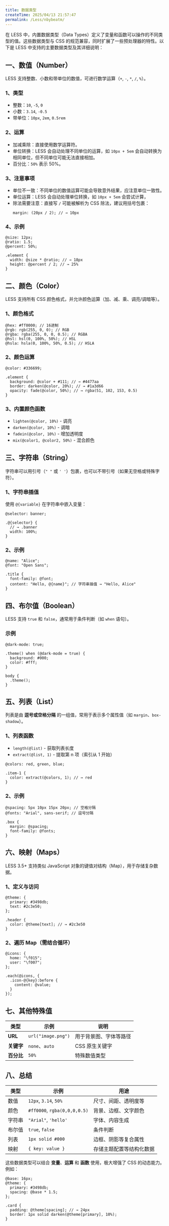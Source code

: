 ```yaml
---
title: 数据类型
createTime: 2025/04/13 21:57:47
permalink: /Less/nbybeatm/
---
```


在 LESS 中，内置数据类型（Data Types）定义了变量和函数可以操作的不同类型的值。这些数据类型与 CSS 的规范兼容，同时扩展了一些预处理器的特性。以下是 LESS 中支持的主要数据类型及其详细说明：

## 一、数值（Number）

LESS 支持整数、小数和带单位的数值，可进行数学运算（`+`, `-`, `*`, `/`, `%`）。

### 1、类型

- 整数：`10`, `-5`, `0`
- 小数：`3.14`, `-0.5`
- 带单位：`10px`, `2em`, `0.5rem`

### 2、运算

- 加减乘除：直接使用数学运算符。
- 单位转换：LESS 会自动处理不同单位的运算，如 `10px + 5em` 会自动转换为相同单位，但不同单位可能无法直接相加。
- 百分比：`50%` 表示 50%。

### 3、注意事项

- 单位不一致：不同单位的数值运算可能会导致意外结果，应注意单位一致性。
- 单位运算：LESS 会自动处理单位转换，如 `10px + 5em` 会尝试计算，
- 除法需要注意：直接写 `/` 可能被解析为 CSS 除法，建议用括号包裹：
  ```less
  margin: (20px / 2); // → 10px
  ```

### 4、示例

```less
@size: 12px;
@ratio: 1.5;
@percent: 50%;

.element {
  width: @size * @ratio; // → 18px
  height: @percent / 2; // → 25%
}
```

## 二、颜色（Color）

LESS 支持所有 CSS 颜色格式，并允许颜色运算（加、减、乘、调亮/调暗等）。

### 1、颜色格式

```less
@hex: #ff0000; // 16进制
@rgb: rgb(255, 0, 0); // RGB
@rgba: rgba(255, 0, 0, 0.5); // RGBA
@hsl: hsl(0, 100%, 50%); // HSL
@hsla: hsla(0, 100%, 50%, 0.5); // HSLA
```

### 2、颜色运算

```less
@color: #336699;

.element {
  background: @color + #111; // → #4477aa
  border: darken(@color, 20%); // → #1a3d66
  opacity: fade(@color, 50%); // → rgba(51, 102, 153, 0.5)
}
```

### 3、内置颜色函数

- `lighten(@color, 10%)` - 调亮
- `darken(@color, 10%)` - 调暗
- `fadein(@color, 10%)` - 增加透明度
- `mix(@color1, @color2, 50%)` - 混合颜色

## 三、字符串（String）

字符串可以用引号（`" "` 或 `' '`）包裹，也可以不带引号（如果无空格或特殊字符）。

### 1、字符串插值

使用 `@{variable}` 在字符串中嵌入变量：

```less
@selector: banner;

.@{selector} {
  // → .banner
  width: 100%;
}
```

### 2、示例

```less
@name: "Alice";
@font: "Open Sans";

.title {
  font-family: @font;
  content: "Hello, @{name}"; // 字符串插值 → "Hello, Alice"
}
```

## 四、布尔值（Boolean）

LESS 支持 `true` 和 `false`，通常用于条件判断（如 `when` 语句）。

### 示例

```less
@dark-mode: true;

.theme() when (@dark-mode = true) {
  background: #000;
  color: #fff;
}

body {
  .theme();
}
```

## 五、列表（List）

列表是由 **逗号或空格分隔** 的一组值，常用于表示多个属性值（如 `margin`、`box-shadow`）。

### 1、列表函数

- `length(@list)` - 获取列表长度
- `extract(@list, 1)` - 提取第 n 项（索引从 1 开始）

```less
@colors: red, green, blue;

.item-1 {
  color: extract(@colors, 1); // → red
}
```

### 2、示例

```less
@spacing: 5px 10px 15px 20px; // 空格分隔
@fonts: "Arial", sans-serif; // 逗号分隔

.box {
  margin: @spacing;
  font-family: @fonts;
}
```

## 六、映射（Maps）

LESS 3.5+ 支持类似 JavaScript 对象的键值对结构（Map），用于存储复杂数据。

### 1、定义与访问

```less
@theme: {
  primary: #3498db;
  text: #2c3e50;
};

.header {
  color: @theme[text]; // → #2c3e50
}
```

### 2、遍历 Map（需结合循环）

```less
@icons: {
  home: "\f015";
  user: "\f007";
};

.each(@icons, {
  .icon-@{key}:before {
    content: @value;
  }
});
```

## 七、其他特殊值

| **类型**   | **示例**           | **说明**               |
| ---------- | ------------------ | ---------------------- |
| **URL**    | `url("image.png")` | 用于背景图、字体等路径 |
| **关键字** | `none`、`auto`     | CSS 原生关键字         |
| **百分比** | `50%`              | 特殊数值类型           |

## 八、总结

| **类型** | **示例**                     | **用途**                 |
| -------- | ---------------------------- | ------------------------ |
| 数值     | `12px`, `3.14`, `50%`        | 尺寸、间距、透明度等     |
| 颜色     | `#ff0000`, `rgba(0,0,0,0.5)` | 背景、边框、文字颜色     |
| 字符串   | `"Arial"`, `'hello'`         | 字体、内容生成           |
| 布尔值   | `true`, `false`              | 条件判断                 |
| 列表     | `1px solid #000`             | 边框、阴影等复合属性     |
| 映射     | `{ key: value }`             | 存储主题配置等结构化数据 |

这些数据类型可以结合 **变量**、**运算** 和 **函数** 使用，极大增强了 CSS 的动态能力。例如：

```less
@base: 16px;
@theme: {
  primary: #3498db;
  spacing: @base * 1.5;
};

.card {
  padding: @theme[spacing]; // → 24px
  border: 1px solid darken(@theme[primary], 10%);
}
```
